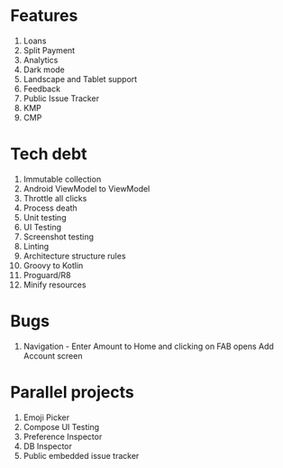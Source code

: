 # Features

1. Loans
2. Split Payment
3. Analytics
4. Dark mode
5. Landscape and Tablet support
6. Feedback
7. Public Issue Tracker
8. KMP
9. CMP

# Tech debt

1. Immutable collection
2. Android ViewModel to ViewModel
3. Throttle all clicks
4. Process death
5. Unit testing
6. UI Testing
7. Screenshot testing
8. Linting
9. Architecture structure rules
10. Groovy to Kotlin
11. Proguard/R8
12. Minify resources

# Bugs

1. Navigation - Enter Amount to Home and clicking on FAB opens Add Account screen

# Parallel projects

1. Emoji Picker
2. Compose UI Testing
3. Preference Inspector
4. DB Inspector
5. Public embedded issue tracker
